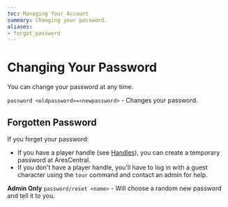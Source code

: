 ```yaml
---
toc: Managing Your Account
summary: Changing your password.
aliases:
- forgot_password
---
```

# Changing Your Password

You can change your password at any time.

`password <oldpassword>=<newpassword>` - Changes your password.

## Forgotten Password

If you forget your password:

- If you have a player handle (see [Handles](/help/handles)), you can create a temporary password at AresCentral.  
- If you don't have a player handle, you'll have to log in with a guest character using the `tour` command and contact an admin for help.

**Admin Only**
`password/reset <name>` - Will choose a random new password and tell it to you.
